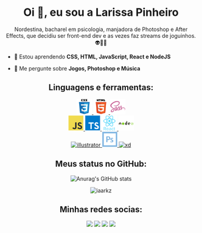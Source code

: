 <h1 align="center">Oi 👋, eu sou a Larissa Pinheiro</h1>
<p align="center">Nordestina, bacharel em psicologia, manjadora de Photoshop e After Effects, que decidiu ser front-end dev e as vezes faz streams de joguinhos.👽🏳️‍🌈</p>

- 📖 Estou aprendendo **CSS, HTML, JavaScript, React e NodeJS**

- 💬 Me pergunte sobre **Jogos, Photoshop e Música**

<h2 align="center">Linguagens e ferramentas:</h2>
<p align="center"> <a href="https://www.w3schools.com/css/" target="_blank"> <img src="https://raw.githubusercontent.com/devicons/devicon/master/icons/css3/css3-original-wordmark.svg" alt="css3" width="40" height="40"/> </a> 
<a href="https://www.w3.org/html/" target="_blank"> <img src="https://raw.githubusercontent.com/devicons/devicon/master/icons/html5/html5-original-wordmark.svg" alt="html5" width="40" height="40"/> </a> 
<a href="https://sass-lang.com" target="_blank"> <img src="https://raw.githubusercontent.com/devicons/devicon/master/icons/sass/sass-original.svg" alt="sass" width="40" height="40"/> </a> 
<br>
<a href="https://developer.mozilla.org/en-US/docs/Web/JavaScript" target="_blank"> <img src="https://raw.githubusercontent.com/devicons/devicon/master/icons/javascript/javascript-original.svg" alt="javascript" width="40" height="40"/> </a> 
<a href="https://www.typescriptlang.org/" target="_blank"> <img src="https://raw.githubusercontent.com/devicons/devicon/master/icons/typescript/typescript-original.svg" alt="typescript" width="40" height="40"/> </a> 
<a href="https://reactjs.org/" target="_blank"> <img src="https://raw.githubusercontent.com/devicons/devicon/master/icons/react/react-original-wordmark.svg" alt="react" width="40" height="40"/> </a> 
<a href="https://nodejs.org" target="_blank"> <img src="https://raw.githubusercontent.com/devicons/devicon/master/icons/nodejs/nodejs-original-wordmark.svg" alt="nodejs" width="40" height="40"/> </a> 
<br>
<a href="https://www.adobe.com/in/products/illustrator.html" target="_blank"> <img src="https://www.vectorlogo.zone/logos/adobe_illustrator/adobe_illustrator-icon.svg" alt="illustrator" width="40" height="40"/> </a> 
<a href="https://www.photoshop.com/en" target="_blank"> <img src="https://raw.githubusercontent.com/devicons/devicon/master/icons/photoshop/photoshop-line.svg" alt="photoshop" width="40" height="40"/> </a>
<a href="https://www.adobe.com/products/xd.html" target="_blank"> <img src="https://cdn.worldvectorlogo.com/logos/adobe-xd.svg" alt="xd" width="40" height="40"/> </a> </p>

<h2 align="center">Meus status no GitHub:</h2>
<div align="center">
  
![Anurag's GitHub stats](https://github-readme-stats.vercel.app/api?username=iaarkz&show_icons=true&theme=github_dark)

<img src="https://github-readme-stats.vercel.app/api/top-langs?username=iaarkz&show_icons=true&locale=en&layout=compact" alt="iaarkz" />
  
</div>

<h2 align="center">Minhas redes socias:</h2>
<p align="center"><a href="https://github.com/iaarkz"><img src="https://img.shields.io/github/followers/iaarkz?style=social"></a>
<a href="https://twitter.com/_aarkz"><img src="https://img.shields.io/twitter/follow/_aarkz?style=social"></a>
<a href="https://www.linkedin.com/in/larissavspinheiro/"><img src="https://img.shields.io/badge/-larissavspinheiro-blue?style=flat&logo=linkedin"></a>
<a href="mailto:larissavspinheiro"><img src="https://img.shields.io/badge/Email-white?style=flat&logo=gmail"></a></p>
